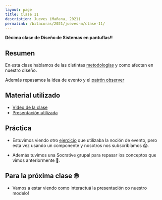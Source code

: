 ```yaml
---
layout: page
title: Clase 11
description: Jueves (Mañana, 2021)
permalink: /bitacoras/2021/jueves-m/clase-11/
---
```


**Décima clase de Diseño de Sistemas en pantuflas!!**

## Resumen

En esta clase hablamos de las distintas [metodologías](https://docs.google.com/document/d/11PQO8NPSOV4SW0ZwtFsh4RCtWubuEBV6E5qPicqJNKs) y como afectan en nuestro diseño.

Además repasamos la idea de evento y el [patrón observer](https://docs.google.com/document/d/1h8Cce8faTG65RXoElPvAsPS-I8H2MxMbemzMcYCL56I/edit)

## Material utilizado

- [Video de la clase](https://us02web.zoom.us/rec/share/ud5HEKz77j1LebP90FzfZqUcB6v1T6a8gHMd_aAKnkhSpI8aqiZd9WUT8RUeMfXJ?startTime=1593086707000)
- [Presentación utilizada](https://docs.google.com/presentation/d/1tN3Z1QLMyhR9LgmHbU8woxE94nl4ol0noohcWYjyyrs)

## Práctica

- Estuvimos viendo otro [ejercicio](https://docs.google.com/document/d/1YYFk99LmQp1OrRuyhAagUVa4J8lwGkMHd_tbj5gHYk8/edit) que utilizaba la noción de evento, pero esta vez usando un componente y nosotros nos subscribíamos 😱.

- Además tuvimos una Socrative grupal para repasar los conceptos que vimos anteriormente 🎲.

## Para la próxima clase 🤓

- Vamos a estar viendo como interactuá la presentación co nuestro modelo!
